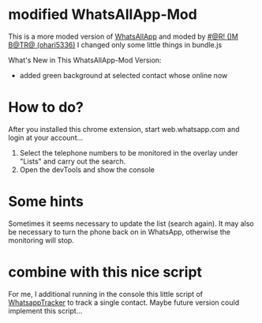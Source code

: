 # modified WhatsAllApp-Mod

This is a more moded version of [WhatsAllApp](https://github.com/LoranKloeze/WhatsAllApp/) and moded by [#@R! ()M B@TR@ (ohari5336)](https://ohari5336.in)
I changed only some little things in bundle.js

What's New in This WhatsAllApp-Mod Version:
*   added green background at selected contact whose online now

# How to do?

After you installed this chrome extension, start web.whatsapp.com and login at your account...

1. Select the telephone numbers to be monitored in the overlay under "Lists" and carry out the search.
2. Open the devTools and show the console

# Some hints

Sometimes it seems necessary to update the list (search again). It may also be necessary to turn the phone back on in WhatsApp, otherwise the monitoring will stop. 

# combine with this nice script

For me, I additional running in the console this little script of [WhatsappTracker](https://github.com/electronixxx/WhatsappTracker) to track a single contact.
Maybe future version could implement this script...
